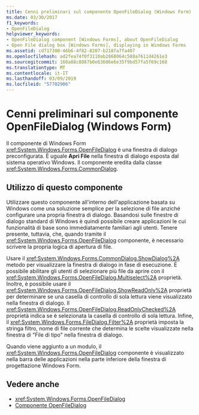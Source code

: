 ```yaml
---
title: Cenni preliminari sul componente OpenFileDialog (Windows Form)
ms.date: 03/30/2017
f1_keywords:
- OpenFileDialog
helpviewer_keywords:
- OpenFileDialog component [Windows Forms], about OpenFileDialog
- Open File dialog box [Windows Forms], displaying in Windows Forms
ms.assetid: cd717300-46b6-4f82-8207-b218fa7fa407
ms.openlocfilehash: ad2fea74f0f3110ab2868064c588a7611d4261e3
ms.sourcegitcommit: 160a88c8087b0e63606e6e35f9bd57fa5f69c168
ms.translationtype: MT
ms.contentlocale: it-IT
ms.lasthandoff: 03/09/2019
ms.locfileid: "57702906"
---
```

# <a name="openfiledialog-component-overview-windows-forms"></a>Cenni preliminari sul componente OpenFileDialog (Windows Form)
Il componente di Windows Form <xref:System.Windows.Forms.OpenFileDialog> è una finestra di dialogo preconfigurata. È uguale **Apri File** nella finestra di dialogo esposta dal sistema operativo Windows. Il componente eredita dalla classe <xref:System.Windows.Forms.CommonDialog>.  
  
## <a name="using-this-component"></a>Utilizzo di questo componente  
 Utilizzare questo componente all'interno dell'applicazione basata su Windows come una soluzione semplice per la selezione di file anziché configurare una propria finestra di dialogo. Basandosi sulle finestre di dialogo standard di Windows è quindi possibile creare applicazioni le cui funzionalità di base sono immediatamente familiari agli utenti. Tenere presente, tuttavia, che, quando tramite il <xref:System.Windows.Forms.OpenFileDialog> componente, è necessario scrivere la propria logica di apertura di file.  
  
 Usare il <xref:System.Windows.Forms.CommonDialog.ShowDialog%2A> metodo per visualizzare la finestra di dialogo in fase di esecuzione. È possibile abilitare gli utenti di selezionare più file da aprire con il <xref:System.Windows.Forms.OpenFileDialog.Multiselect%2A> proprietà. Inoltre, è possibile usare il <xref:System.Windows.Forms.OpenFileDialog.ShowReadOnly%2A> proprietà per determinare se una casella di controllo di sola lettura viene visualizzato nella finestra di dialogo. Il <xref:System.Windows.Forms.OpenFileDialog.ReadOnlyChecked%2A> proprietà indica se è selezionata la casella di controllo di sola lettura. Infine, il <xref:System.Windows.Forms.FileDialog.Filter%2A> proprietà imposta la stringa filtro, nome di file corrente che determina le scelte visualizzate nella finestra di "File di tipo" nella finestra di dialogo.  
  
 Quando viene aggiunto a un modulo, il <xref:System.Windows.Forms.OpenFileDialog> componente è visualizzato nella barra delle applicazioni nella parte inferiore della finestra di progettazione Windows Form.  
  
## <a name="see-also"></a>Vedere anche
- <xref:System.Windows.Forms.OpenFileDialog>
- [Componente OpenFileDialog](openfiledialog-component-windows-forms.md)
